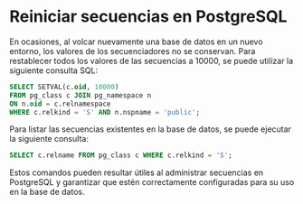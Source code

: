 # Reiniciar secuencias en PostgreSQL

En ocasiones, al volcar nuevamente una base de datos en un nuevo entorno, los valores de los secuenciadores no se conservan. Para restablecer todos los valores de las secuencias a 10000, se puede utilizar la siguiente consulta SQL:

```sql
SELECT SETVAL(c.oid, 10000)
FROM pg_class c JOIN pg_namespace n 
ON n.oid = c.relnamespace 
WHERE c.relkind = 'S' AND n.nspname = 'public';
```

Para listar las secuencias existentes en la base de datos, se puede ejecutar la siguiente consulta:

```sql
SELECT c.relname FROM pg_class c WHERE c.relkind = 'S';
```

Estos comandos pueden resultar útiles al administrar secuencias en PostgreSQL y garantizar que estén correctamente configuradas para su uso en la base de datos.